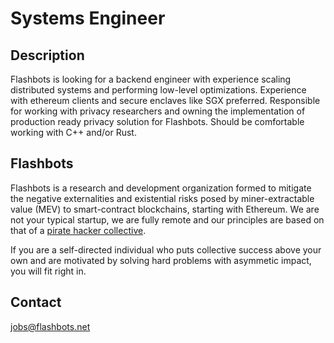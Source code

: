 # Systems Engineer

## Description

Flashbots is looking for a backend engineer with experience scaling distributed systems and performing low-level optimizations. Experience with ethereum clients and secure enclaves like SGX preferred. Responsible for working with privacy researchers and owning the implementation of production ready privacy solution for Flashbots. Should be comfortable working with C++ and/or Rust.

## Flashbots

Flashbots is a research and development organization formed to mitigate the negative externalities and existential risks posed by miner-extractable value (MEV) to smart-contract blockchains, starting with Ethereum. We are not your typical startup, we are fully remote and our principles are based on that of a [pirate hacker collective](https://www.youtube.com/watch?v=T0fAznO1wA8).

If you are a self-directed individual who puts collective success above your own and are motivated by solving hard problems with asymmetic impact, you will fit right in.

## Contact

jobs@flashbots.net
